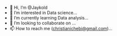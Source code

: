 - 👋 Hi, I’m @Jaykold
- 👀 I’m interested in Data science...
- 🌱 I’m currently learning Data analysis...
- 💞️ I’m looking to collaborate on ...
- 📫 How to reach me (christianichebi@gmail.com)...

<!---
Jaykold/Jaykold is a ✨ special ✨ repository because its `README.md` (this file) appears on your GitHub profile.
You can click the Preview link to take a look at your changes.
--->
